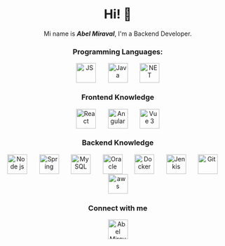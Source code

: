 <h1 align="center">Hi! 👋</h1>
<div align="center">Mi name is <b><i>Abel Miraval</i></b>, I'm a Backend Developer. </div>

<h3 align="center">Programming Languages:</h3>
<div align="center" width="100%">
  <img align="center" alt="JS" width="45px" src="https://www.vectorlogo.zone/logos/javascript/javascript-icon.svg" />
    &nbsp;&nbsp;&nbsp;&nbsp;&nbsp;
  <img align="center" alt="Java" width="45px" src="https://www.vectorlogo.zone/logos/java/java-icon.svg" />
  &nbsp;&nbsp;&nbsp;&nbsp;&nbsp;
  <img align="center" alt="NET" width="45px" src="https://www.vectorlogo.zone/logos/dotnet/dotnet-icon.svg" />
</div>

<h3 align="center">Frontend Knowledge</h3>
<div align="center">
  <img align="center" alt="React" width="45px" src="https://www.vectorlogo.zone/logos/reactjs/reactjs-icon.svg" />
  &nbsp;&nbsp;&nbsp;&nbsp;&nbsp;
  <img align="center" alt="Angular" width="45px" src="https://www.vectorlogo.zone/logos/angular/angular-icon.svg" />
  &nbsp;&nbsp;&nbsp;&nbsp;&nbsp;
  <img align="center" alt="Vue 3" width="45px" src="https://www.vectorlogo.zone/logos/vuejs/vuejs-icon.svg" />
</div>

<h3 align="center">Backend Knowledge</h3>
<div align="center">
  <img align="center" alt="Node js" height="45px" src="https://www.vectorlogo.zone/logos/nodejs/nodejs-icon.svg" />
  &nbsp;&nbsp;&nbsp;&nbsp;&nbsp;
  <img align="center" alt="Spring" height="45px" src="https://www.vectorlogo.zone/logos/springio/springio-icon.svg" />
  &nbsp;&nbsp;&nbsp;&nbsp;&nbsp;
  <img align="center" alt="MySQL" height="45px" src="https://www.vectorlogo.zone/logos/mysql/mysql-icon.svg" />
  &nbsp;&nbsp;&nbsp;&nbsp;&nbsp;
   <img align="center" alt="Oracle" height="45px" src="https://www.vectorlogo.zone/logos/oracle/oracle-icon.svg" />
  &nbsp;&nbsp;&nbsp;&nbsp;&nbsp;
  <img align="center" alt="Docker" height="45px" src="https://www.vectorlogo.zone/logos/docker/docker-icon.svg" />
  &nbsp;&nbsp;&nbsp;&nbsp;&nbsp;
  <img align="center" alt="Jenkis" height="45px" src="https://www.vectorlogo.zone/logos/jenkins/jenkins-icon.svg" />
  &nbsp;&nbsp;&nbsp;&nbsp;&nbsp;
  <img align="center" alt="Git" height="45px" src="https://www.vectorlogo.zone/logos/git-scm/git-scm-icon.svg" />
  &nbsp;&nbsp;&nbsp;&nbsp;&nbsp;

  <img align="center" alt="aws" height="45px" src="https://www.vectorlogo.zone/logos/amazon_aws/amazon_aws-icon.svg" />
</div>

<h3 align="center">Connect with me</h3>
<div align="center">
  <a href="https://www.linkedin.com/in/abel-miraval" target="_blank">
    <img
        align="center"
        src="https://www.vectorlogo.zone/logos/linkedin/linkedin-icon.svg"
        alt="Abel Miraval"
        width="45"
    />
  </a>
</div>
